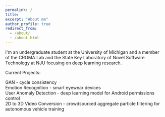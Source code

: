 ```yaml
---
permalink: /
title:
excerpt: "About me"
author_profile: true
redirect_from: 
  - /about/
  - /about.html
---
```

I'm an undergraduate student at the University of Michigan and a member of the CROMA Lab and the State Key Laboratory of Novel Software Technology at NJU focusing on deep learning research.

Current Projects:

GAN - cycle consistency  
Emotion Recognition - smart eyewear devices  
User Anomaly Detection - deep learning model for Android permissions control  
2D to 3D Video Conversion - crowdsourced aggregate particle filtering for autonomous vehicle training